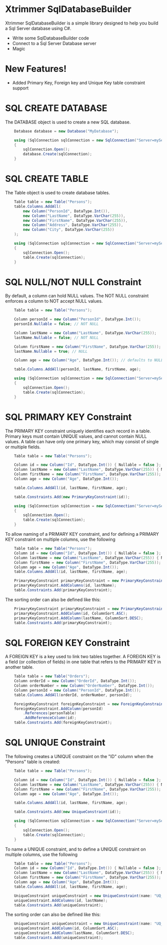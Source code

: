 # Xtrimmer SqlDatabaseBuilder

Xtrimmer SqlDatabaseBuilder is a simple library designed to help you build a Sql Server database using C#.

  - Write some SqlDatabaseBuilder code
  - Connect to a Sql Server Database server
  - Magic

# New Features!

  - Added Primary Key, Foreign key and Unique Key table constraint support

# SQL CREATE DATABASE
The DATABASE object is used to create a new SQL database.
```csharp
    Database database = new Database("MyDatabase");

    using (SqlConnection sqlConnection = new SqlConnection("Server=myServerAddress;Database=myDataBase;"))
    {
        sqlConnection.Open();
        database.Create(sqlConnection);
    }
```

# SQL CREATE TABLE
The Table object is used to create database tables.
```csharp
    Table table = new Table("Persons");
    table.Columns.AddAll(
        new Column("PersonId", DataType.Int()),
        new Column("LastName", DataType.VarChar(255)),
        new Column("FirstName", DataType.VarChar(255)),
        new Column("Address", DataType.VarChar(255)),
        new Column("City", DataType.VarChar(255))
    );

    using (SqlConnection sqlConnection = new SqlConnection("Server=myServerAddress;Database=myDataBase;"))
    {
        sqlConnection.Open();
        table.Create(sqlConnection);
    }
```

# SQL NULL/NOT NULL Constraint
By default, a column can hold NULL values.
The NOT NULL constraint enforces a column to NOT accept NULL values.
```csharp
    Table table = new Table("Persons");

    Column personId = new Column("PersonId", DataType.Int());
    personId.Nullable = false; // NOT NULL

    Column lastName = new Column("LastName", DataType.VarChar(255));
    lastName.Nullable = false; // NOT NULL

    Column firstName = new Column("FirstName", DataType.VarChar(255));
    lastName.Nullable = true; // NULL

    Column age = new Column("Age", DataType.Int()); // defaults to NULL if not specified

    table.Columns.AddAll(personId, lastName, firstName, age);

    using (SqlConnection sqlConnection = new SqlConnection("Server=myServerAddress;Database=myDataBase;"))
    {
        sqlConnection.Open();
        table.Create(sqlConnection);
    }
```

# SQL PRIMARY KEY Constraint
The PRIMARY KEY constraint uniquely identifies each record in a table.
Primary keys must contain UNIQUE values, and cannot contain NULL values.
A table can have only one primary key, which may consist of single or multiple fields.
```csharp
    Table table = new Table("Persons");

    Column id = new Column("Id", DataType.Int()) { Nullable = false };
    Column lastName = new Column("LastName", DataType.VarChar(255)) { Nullable = false };
    Column firstName = new Column("FirstName", DataType.VarChar(255));
    Column age = new Column("Age", DataType.Int());

    table.Columns.AddAll(id, lastName, firstName, age);

    table.Constraints.Add(new PrimaryKeyConstraint(id));

    using (SqlConnection sqlConnection = new SqlConnection("Server=myServerAddress;Database=myDataBase;"))
    {
        sqlConnection.Open();
        table.Create(sqlConnection);
    }
```
To allow naming of a PRIMARY KEY constraint, and for defining a PRIMARY KEY constraint on multiple columns, use the following
```csharp
    Table table = new Table("Persons");
    Column id = new Column("Id", DataType.Int()) { Nullable = false };
    Column lastName = new Column("LastName", DataType.VarChar(255)) { Nullable = false };
    Column firstName = new Column("FirstName", DataType.VarChar(255));
    Column age = new Column("Age", DataType.Int());
    table.Columns.AddAll(id, lastName, firstName, age);

    PrimaryKeyConstraint primaryKeyConstraint = new PrimaryKeyConstraint(name: "PK_PERSONS");
    primaryKeyConstraint.AddColumns(id, lastName);
    table.Constraints.Add(primaryKeyConstraint);
```
The sorting order can also be defined like this:
```csharp
    PrimaryKeyConstraint primaryKeyConstraint = new PrimaryKeyConstraint(name: "PK_PERSONS");
    primaryKeyConstraint.AddColumn(id, ColumnSort.ASC);
    primaryKeyConstraint.AddColumn(lastName, ColumnSort.DESC);
    table.Constraints.Add(primaryKeyConstraint);
```
# SQL FOREIGN KEY Constraint
A FOREIGN KEY is a key used to link two tables together.
A FOREIGN KEY is a field (or collection of fields) in one table that refers to the PRIMARY KEY in another table.
```csharp
    Table table = new Table("Orders");
    Column orderId = new Column("OrderId", DataType.Int());
    Column orderNumber = new Column("OrderNumber", DataType.Int());
    Column personId = new Column("PersonId", DataType.Int());
    table.Columns.AddAll(orderId, orderNumber, personId);

    ForeignKeyConstraint foreignKeyConstraint = new ForeignKeyConstraint();
    foreignKeyConstraint.AddColumn(personId)
        .References(personTable)
        .AddReferenceColumn(id);
    table.Constraints.Add(foreignKeyConstraint);
```
# SQL UNIQUE Constraint
The following creates a UNIQUE constraint on the "ID" column when the "Persons" table is created:
```csharp
    Table table = new Table("Persons");

    Column id = new Column("Id", DataType.Int()) { Nullable = false };
    Column lastName = new Column("LastName", DataType.VarChar(255)) { Nullable = false };
    Column firstName = new Column("FirstName", DataType.VarChar(255));
    Column age = new Column("Age", DataType.Int());

    table.Columns.AddAll(id, lastName, firstName, age);

    table.Constraints.Add(new UniqueConstraint(id));

    using (SqlConnection sqlConnection = new SqlConnection("Server=myServerAddress;Database=myDataBase;"))
    {
        sqlConnection.Open();
        table.Create(sqlConnection);
    }
```
To name a UNIQUE constraint, and to define a UNIQUE constraint on multiple columns, use the following
```csharp
    Table table = new Table("Persons");
    Column id = new Column("Id", DataType.Int()) { Nullable = false };
    Column lastName = new Column("LastName", DataType.VarChar(255)) { Nullable = false };
    Column firstName = new Column("FirstName", DataType.VarChar(255));
    Column age = new Column("Age", DataType.Int());
    table.Columns.AddAll(id, lastName, firstName, age);

    UniqueConstraint uniqueConstraint = new UniqueConstraint(name: "UQ_PERSONS");
    uniqueConstraint.AddColumns(id, lastName);
    table.Constraints.Add(uniqueConstraint);
```
The sorting order can also be defined like this:
```csharp
    UniqueConstraint uniqueConstraint = new UniqueConstraint(name: "UQ_PERSONS");
    uniqueConstraint.AddColumn(id, ColumnSort.ASC);
    uniqueConstraint.AddColumn(lastName, ColumnSort.DESC);
    table.Constraints.Add(uniqueConstraint);
```

